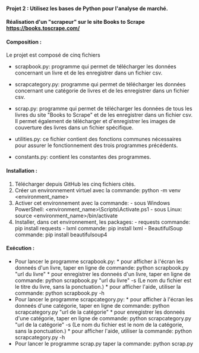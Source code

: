 #### Projet 2 : Utilisez les bases de Python pour l'analyse de marché.
#### Réalisation d'un "scrapeur" sur le site Books to Scrape  https://books.toscrape.com/

#### Composition :
Le projet est composé de cinq fichiers
- scrapbook.py: programme qui permet de télécharger les données concernant un livre et de les enregistrer dans un fichier csv. 
- scrapcategory.py: programme qui permet de télécharger les données concernant une catégorie de livres et de les enregistrer dans un fichier csv.
- scrap.py: programme qui permet de télécharger les données de tous les livres du site "Books to Scrape" et de les enregistrer dans un fichier csv. Il permet également de télécharger et d'enregistrer les images de couverture des livres dans un fichier spécifique.

- utilities.py: ce fichier contient des fonctions communes nécessaires pour assurer le fonctionnement des trois programmes précédents.
- constants.py: contient les constantes des programmes.

#### Installation : 
1. Télécharger depuis GitHub les cinq fichiers cités. 
2. Créer un environnement virtuel avec la commande: python -m venv <environment_name>
3. Activer cet environnement avec la commande: 
        - sous Windows PowerShell: <environment_name>\Scripts\Activate.ps1
        - sous Linux:              source <environment_name>/bin/activate
4. Installer, dans cet environnement, les packages:
        - requests          commande: pip install requests
        - lxml              commande: pip install lxml
        - BeautifulSoup     commande: pip install beautifulsoup4

#### Exécution :
- Pour lancer le programme scrapbook.py: 
        * pour afficher à l'écran les donneés d'un livre, taper en ligne de commande: python scrapbook.py "url du livre"
        * pour enregistrer les donneés d'un livre, taper en ligne de commande: python scrapbook.py "url du livre" -s
        (Le nom du fichier est le titre du livre, sans la ponctuation.)
        * pour afficher l'aide, utiliser la commande:  python scrapbook.py -h
- Pour lancer le programme scrapcategory.py: 
        * pour afficher à l'écran les donneés d'une catégorie, taper en ligne de commande: python scrapcategory.py "url de la catégorie"
        * pour enregistrer les donneés d'une catégorie, taper en ligne de commande: python scrapcategory.py "url de la catégorie" -s 
         (Le nom du fichier est le nom de la catégorie, sans la ponctuation.)
        * pour afficher l'aide, utiliser la commande:  python scrapcategory.py -h
- Pour lancer le programme scrap.py taper la commande: python scrap.py 




